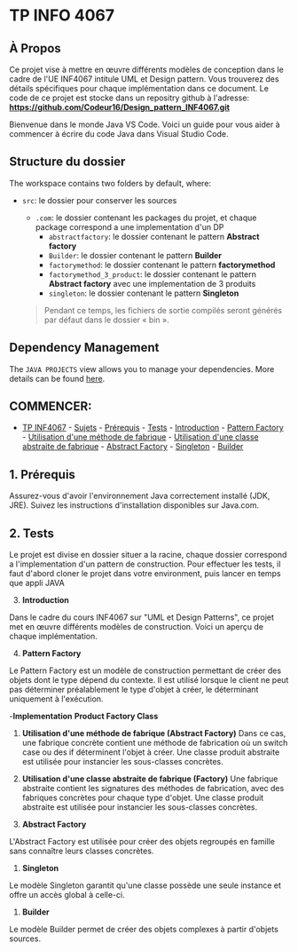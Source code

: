 # TP INFO 4067

## **À Propos**

Ce projet vise à mettre en œuvre différents modèles de conception dans le cadre de l'UE INF4067 intitule UML et Design pattern. Vous trouverez des détails spécifiques pour chaque implémentation dans ce document. Le code de ce projet est stocke dans un repositry github à l'adresse: **https://github.com/Codeur16/Design_pattern_INF4067.git**

Bienvenue dans le monde Java VS Code. Voici un guide pour vous aider à commencer à écrire du code Java dans Visual Studio Code.

## Structure du dossier 

The workspace contains two folders by default, where:

- `src`: le dossier pour conserver les sources
  - `.com`: le dossier contenant les packages du projet, et chaque package correspond a une implementation d'un DP
    - `abstractfactory`: le dossier contenant le pattern **Abstract factory**
    - `Builder`: le dossier contenant le pattern **Builder**
    - `factorymethod`: le dossier contenant le pattern **factorymethod**
    - `factorymethod_3_product`: le dossier contenant le pattern **Abstract factory** avec une implementation de 3 produits
    - `singleton`: le dossier contenant le pattern **Singleton**
  
  > Pendant ce temps, les fichiers de sortie compilés seront générés par défaut dans le dossier « bin ».

## Dependency Management

The `JAVA PROJECTS` view allows you to manage your dependencies. More details can be found [here](https://github.com/microsoft/vscode-java-dependency#manage-dependencies).





## COMMENCER:
- [TP INF4067](#tp-info-4067)
        - [Sujets](#sujet)
        - [Prérequis](#1-prérequis)
        - [Tests](#2-tests)
        - [Introduction](#Introduction)
        - [Pattern Factory](#Pattern-factory)
        - [Utilisation d'une méthode de fabrique](#Utilisation-d'une-méthode-de-fabrique)
        - [Utilisation d'une classe abstraite de fabrique](#Utilisation-d'une-classe-abstraite-de-fabrique)
        - [Abstract Factory](#Abstract-Factory)
        - [Singleton](#Singleton)
        - [Builder](Builder)


## 1. **Prérequis**

Assurez-vous d'avoir l'environnement Java correctement installé (JDK, JRE). Suivez les instructions d'installation disponibles sur Java.com.

## 2. **Tests**

Le projet est divise en dossier situer a la racine, chaque dossier correspond a l'implementation d'un pattern de construction. Pour effectuer les tests, il faut d'abord cloner le projet dans votre environment, puis lancer en temps que appli JAVA

3. **Introduction**

Dans le cadre du cours INF4067 sur "UML et Design Patterns", ce projet met en œuvre différents modèles de construction. Voici un aperçu de chaque implémentation.

4. **Pattern Factory**

Le Pattern Factory est un modèle de construction permettant de créer des objets dont le type dépend du contexte. Il est utilisé lorsque le client ne peut pas déterminer préalablement le type d'objet à créer, le déterminant uniquement à l'exécution.

-**Implementation**
  **Product Factory Class**



    
 1.  **Utilisation d'une méthode de fabrique (Abstract Factory)**
Dans ce cas, une fabrique concrète contient une méthode de fabrication où un switch case ou des if déterminent l'objet à créer. Une classe produit abstraite est utilisée pour instancier les sous-classes concrètes.



 42.   **Utilisation d'une classe abstraite de fabrique (Factory)**
Une fabrique abstraite contient les signatures des méthodes de fabrication, avec des fabriques concrètes pour chaque type d'objet. Une classe produit abstraite est utilisée pour instancier les sous-classes concrètes.



1. **Abstract Factory**

L'Abstract Factory est utilisée pour créer des objets regroupés en famille sans connaître leurs classes concrètes. 

1. **Singleton**

Le modèle Singleton garantit qu'une classe possède une seule instance et offre un accès global à celle-ci. 

1. **Builder**

Le modèle Builder permet de créer des objets complexes à partir d'objets sources. 


